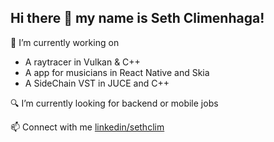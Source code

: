## Hi there 👋 my name is Seth Climenhaga!

🔭 I’m currently working on
- A raytracer in Vulkan & C++
- A app for musicians in React Native and Skia
- A SideChain VST in JUCE and C++

🔍 I’m currently looking for backend or mobile jobs

📫 Connect with me [linkedin/sethclim](https://www.linkedin.com/in/sethclim/)
<!--
**sethclim/sethclim** is a ✨ _special_ ✨ repository because its `README.md` (this file) appears on your GitHub profile.

Here are some ideas to get you started:

- 🔭 I’m currently working on ...
- 🌱 I’m currently learning ...
- 👯 I’m looking to collaborate on ...
- 🤔 I’m looking for help with ...
- 💬 Ask me about ...
- 📫 How to reach me: ...
- 😄 Pronouns: ...
- ⚡ Fun fact: ...
-->
